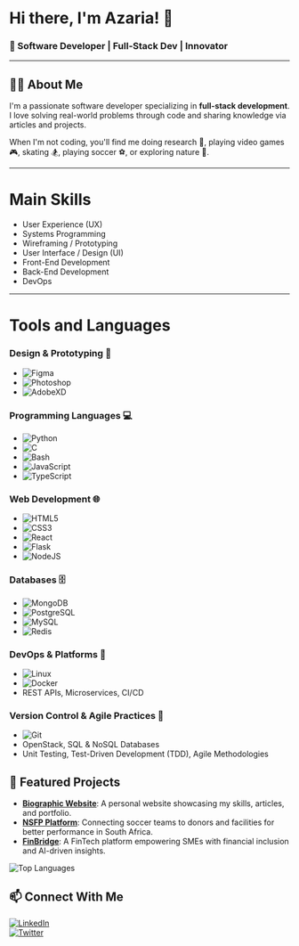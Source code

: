 # Hi there, I'm Azaria! 👋
### 🚀 Software Developer | Full-Stack Dev | Innovator

---


## 👨‍💻 About Me
I'm a passionate software developer specializing in **full-stack development**. I love solving real-world problems through code and sharing knowledge via articles and projects. 

When I'm not coding, you'll find me doing research 📖, playing video games 🎮, skating 🏂, playing soccer ⚽, or exploring nature 🌳.  

---

# Main Skills  

- User Experience (UX)  
- Systems Programming  
- Wireframing / Prototyping  
- User Interface / Design (UI)  
- Front-End Development  
- Back-End Development  
- DevOps  

---

# Tools and Languages  

### **Design & Prototyping** 🎨  
- ![Figma](https://img.shields.io/badge/-Figma-F24E1E?style=flat-square&logo=figma&logoColor=white)  
- ![Photoshop](https://img.shields.io/badge/-Photoshop-31A8FF?style=flat-square&logo=adobe-photoshop&logoColor=white)  
- ![AdobeXD](https://img.shields.io/badge/-Adobe%20XD-FF61F6?style=flat-square&logo=adobe-xd&logoColor=white)  

### **Programming Languages** 💻  
- ![Python](https://img.shields.io/badge/-Python-3776AB?style=flat-square&logo=python&logoColor=white)  
- ![C](https://img.shields.io/badge/-C-A8B9CC?style=flat-square&logo=c&logoColor=white)  
- ![Bash](https://img.shields.io/badge/-Bash-4EAA25?style=flat-square&logo=gnu-bash&logoColor=white)  
- ![JavaScript](https://img.shields.io/badge/-JavaScript-F7DF1E?style=flat-square&logo=javascript&logoColor=black)  
- ![TypeScript](https://img.shields.io/badge/-TypeScript-3178C6?style=flat-square&logo=typescript&logoColor=white)  

### **Web Development** 🌐  
- ![HTML5](https://img.shields.io/badge/-HTML5-E34F26?style=flat-square&logo=html5&logoColor=white)  
- ![CSS3](https://img.shields.io/badge/-CSS3-1572B6?style=flat-square&logo=css3&logoColor=white)  
- ![React](https://img.shields.io/badge/-React-61DAFB?style=flat-square&logo=react&logoColor=black)  
- ![Flask](https://img.shields.io/badge/-Flask-000000?style=flat-square&logo=flask&logoColor=white)  
- ![NodeJS](https://img.shields.io/badge/-Node.js-339933?style=flat-square&logo=node.js&logoColor=white)  

### **Databases** 🗄️  
- ![MongoDB](https://img.shields.io/badge/-MongoDB-47A248?style=flat-square&logo=mongodb&logoColor=white)  
- ![PostgreSQL](https://img.shields.io/badge/-PostgreSQL-4169E1?style=flat-square&logo=postgresql&logoColor=white)  
- ![MySQL](https://img.shields.io/badge/-MySQL-4479A1?style=flat-square&logo=mysql&logoColor=white)  
- ![Redis](https://img.shields.io/badge/-Redis-DC382D?style=flat-square&logo=redis&logoColor=white)  

### **DevOps & Platforms** 🚀  
- ![Linux](https://img.shields.io/badge/-Linux-FCC624?style=flat-square&logo=linux&logoColor=black)  
- ![Docker](https://img.shields.io/badge/-Docker-2496ED?style=flat-square&logo=docker&logoColor=white)  
- REST APIs, Microservices, CI/CD  

### **Version Control & Agile Practices** 📂  
- ![Git](https://img.shields.io/badge/-Git-F05032?style=flat-square&logo=git&logoColor=white)  
- OpenStack, SQL & NoSQL Databases  
- Unit Testing, Test-Driven Development (TDD), Agile Methodologies  

## 🚀 Featured Projects
- [**Biographic Website**](https://github.com/azaria-morake/portfolio-website): A personal website showcasing my skills, articles, and portfolio.
- [**NSFP Platform**](https://github.com/azaria-morake/NationalFacilitiesProjects): Connecting soccer teams to donors and facilities for better performance in South Africa.
- [**FinBridge**](https://github.com/azaria-morake/FinBridge): A FinTech platform empowering SMEs with financial inclusion and AI-driven insights.

![Top Languages](https://github-readme-stats.vercel.app/api/top-langs/?username=azaria-morake&layout=compact&theme=radical)



## 📫 Connect With Me
[![LinkedIn](https://img.shields.io/badge/LinkedIn-Azaria_Morake-blue?style=flat&logo=linkedin)](https://www.linkedin.com/in/azaria-morake-04216b242/)  
[![Twitter](https://img.shields.io/badge/Twitter-Azaria_Morake-1DA1F2?style=flat&logo=twitter)](https://x.com/azariamorake)
